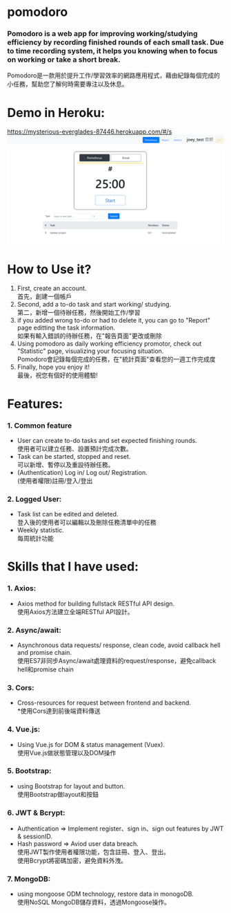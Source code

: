 # pomodoro
### Pomodoro is a web app for improving working/studying efficiency by recording finished rounds of each small task. Due to time recording system, it helps you knowing when to focus on working or take a short break.
Pomodoro是一款用於提升工作/學習效率的網路應用程式，藉由紀錄每個完成的小任務，幫助您了解何時需要專注以及休息。

# Demo in Heroku: 
https://mysterious-everglades-87446.herokuapp.com/#/s
![image](https://github.com/joeyWuTRKTR/pomodoro-project/blob/master/%E5%9C%96%E7%89%871.png)

# How to Use it?
1. First, create an account.   
首先，創建一個帳戶
2. Second, add a to-do task and start working/ studying.  
第二，新增一個待辦任務，然後開始工作/學習
3. if you added wrong to-do or had to delete it, you can go to "Report" page editting the task information.  
如果有輸入錯誤的待辦任務，在"報告頁面"更改或刪除
4. Using pomodoro as daily working efficiency promotor, check out "Statistic" page, visualizing your focusing situation.  
Pomodoro會記錄每個完成的任務，在"統計頁面"查看您的一週工作完成度
5. Finally, hope you enjoy it!  
最後，祝您有個好的使用體驗!

# Features: 
### 1. Common feature
- User can create to-do tasks and set expected finishing rounds.  
使用者可以建立任務、設置預計完成次數。
- Task can be started, stopped and reset.  
可以新增、暫停以及重設待辦任務。
- (Authentication) Log in/ Log out/ Registration.  
(使用者權限)註冊/登入/登出

### 2. Logged User:
- Task list can be edited and deleted.  
登入後的使用者可以編輯以及刪除任務清單中的任務
- Weekly statistic.  
每周統計功能

# Skills that I have used:
### 1. Axios: 
* Axios method for building fullstack RESTful API design.  
使用Axios方法建立全端RESTful API設計。
### 2. Async/await: 
* Asynchronous data requests/ response, clean code, avoid callback hell and promise chain.  
使用ES7非同步Async/await處理資料的request/response，避免callback hell和promise chain
### 3. Cors: 
* Cross-resources for request between frontend and backend.  
*使用Cors達到前後端資料傳送
### 4. Vue.js: 
* Using Vue.js for DOM & status management (Vuex).  
使用Vue.js做狀態管理以及DOM操作
### 5. Bootstrap: 
* using Bootstrap for layout and button.  
使用Bootstrap做layout和按鈕
### 6. JWT & Bcrypt: 
* Authentication => Implement register、sign in、sign out features by JWT & sessionID.
* Hash password => Aviod user data breach.  
使用JWT製作使用者權限功能，包含註冊、登入、登出。  
使用Bcrypt將密碼加密，避免資料外洩。
### 7. MongoDB: 
* using mongoose ODM technology, restore data in monogoDB.  
使用NoSQL MongoDB儲存資料，透過Mongoose操作。
